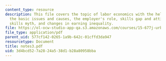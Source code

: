 ```yaml
---
content_type: resource
description: This file covers the topic of labor economics with the help of explaining
  the basic issues and causes, the employer's role, skills gap and attitudes, the
  skills myth, and changes in earning inequality.
file: https://ol-ocw-studio-app-qa.s3.amazonaws.com/courses/15-677j-urban-labor-markets-and-employment-policy-spring-2005/3d4bcd527a2824a538d1b28a80958bba_notes3.pdf
file_type: application/pdf
parent_uid: 577cf142-0265-1a9b-642c-01cffd3da947
resourcetype: Document
title: notes3.pdf
uid: 3d4bcd52-7a28-24a5-38d1-b28a80958bba
---
```

